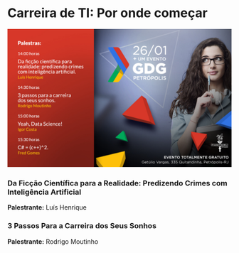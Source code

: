 # Carreira de TI: Por onde começar

![alt text](palestras.jpg)

### Da Ficção Científica para a Realidade: Predizendo Crimes com Inteligência Artificial
**Palestrante:** Luís Henrique

### 3 Passos Para a Carreira dos Seus Sonhos
**Palestrante:** Rodrigo Moutinho

